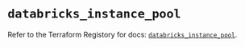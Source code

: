 # `databricks_instance_pool`

Refer to the Terraform Registory for docs: [`databricks_instance_pool`](https://www.terraform.io/docs/providers/databricks/r/instance_pool).
